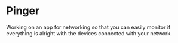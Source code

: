 # Pinger
Working on an app for networking so that you can easily monitor if everything is alright with the devices connected with your network.
